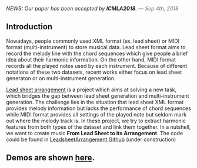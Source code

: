 <p style="color:#222;">
  <em>NEWS: Our paper has been accepted by <strong>ICMLA2018</strong>.<span style="color:#727272"> &mdash; Sep 4th, 2018</span></em>
</p>

## Introduction
Nowadays, people commonly used XML format (ex. lead sheet) or MIDI format (multi-instrument) to store musical data. Lead sheet format aims to record the melody line with the chord sequences which give people a brief idea about their harmonic information. On the other hand, MIDI format records all the played notes used by each instrument. Because of different notations of these two datasets, recent works either focus on lead sheet generaton or on multi-instrument generation.

[Lead sheet arrangement](https://liuhaumin.github.io/LeadsheetArrangement/) is a project which aims at solving a new task, which bridges the gap between lead sheet generation and multi-instrument generation. The challenge lies in the situation that lead sheet XML format provides melody information but lacks the performance of chord sequences while MIDI format provides all settings of the played note but seldom mark out where the melody track is. In these project, we try to extract harmonic features from both types of the dataset and link them together. In a nutshell, we want to create music **From Lead Sheet to its Arrangement**. The code could be found in [LeadsheetArrangement Github](https://github.com/liuhaumin/LeadsheetArrangement) (under construction)

## Demos are shown [here](https://liuhaumin.github.io/LeadsheetArrangement/results).
